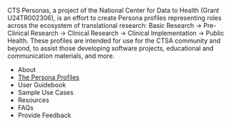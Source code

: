 CTS Personas, a project of the National Center for Data to Health (Grant U24TR002306), is an effort to create Persona profiles representing roles across the ecosystem of translational research: Basic Research → Pre-Clinical Research → Clinical Research → Clinical Implementation → Public Health. These profiles are intended for use for the CTSA community and beyond, to assist those developing software projects, educational and communication materials, and more. 

* About
* [The Persona Profiles](https://github.com/data2health/CTS-Personas/blob/gh-pages/docs/PersonaProfiles.md)
* User Guidebook
* Sample Use Cases
* Resources
* FAQs
* Provide Feedback
